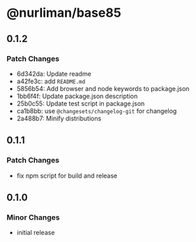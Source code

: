 # @nurliman/base85

## 0.1.2

### Patch Changes

- 6d342da: Update readme
- a42fe3c: add `README.md`
- 5856b54: Add browser and node keywords to package.json
- 1bb6f4f: Update package.json description
- 25b0c55: Update test script in package.json
- ca1b8bb: use `@changesets/changelog-git` for changelog
- 2a488b7: Minify distributions

## 0.1.1

### Patch Changes

- fix npm script for build and release

## 0.1.0

### Minor Changes

- initial release
